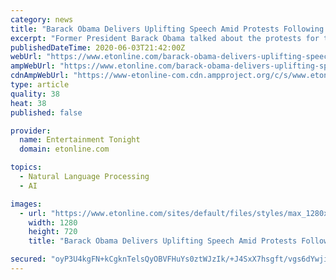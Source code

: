 ```yaml
---
category: news
title: "Barack Obama Delivers Uplifting Speech Amid Protests Following George Floyd's Death"
excerpt: "Former President Barack Obama talked about the protests for the first time on camera in a speech on Wednesday."
publishedDateTime: 2020-06-03T21:42:00Z
webUrl: "https://www.etonline.com/barack-obama-delivers-uplifting-speech-amid-protests-following-george-floyds-death-147578"
ampWebUrl: "https://www.etonline.com/barack-obama-delivers-uplifting-speech-amid-protests-following-george-floyds-death-147578?amp"
cdnAmpWebUrl: "https://www-etonline-com.cdn.ampproject.org/c/s/www.etonline.com/barack-obama-delivers-uplifting-speech-amid-protests-following-george-floyds-death-147578?amp"
type: article
quality: 38
heat: 38
published: false

provider:
  name: Entertainment Tonight
  domain: etonline.com

topics:
  - Natural Language Processing
  - AI

images:
  - url: "https://www.etonline.com/sites/default/files/styles/max_1280x720/public/images/2020-06/barack-obama-gettyimages-1225292516.jpg?h=c673cd1c&itok=SILhsbr2"
    width: 1280
    height: 720
    title: "Barack Obama Delivers Uplifting Speech Amid Protests Following George Floyd's Death"

secured: "oyP3U4kgFN+kCgknTelsQyOBVFHuYs0ztWJzIk/+J4SxX7hsgft/vgs6dYwji/IDVZjzZouA77ojM9L9PkPWHvDc/kxNaUwaFL1BRZhGeHdYKIgYGAJavj0BjTRkMF0RDqfaMToVGLvzoVY+lgarxd8Ev5k5QZ1d0wvhigleGPKv1zoNn1Q6XAMKWIsxisxEOmYyEzzATkK1WeRDrz1obAAHtrqWP9eKehRGK4WC55aIuN+OKCsyVcu2g5gO//iYealJhBNWK3NQ+dP+xUpIqg+lSsUGWHJgXVIHQE3k4J/mDZdrinMQ5T6y2S/5mF1jR0wbG5EdA55kb0bFLR6kQOXA3G2wTaXwa0X3OQgYSF4+QxSIb2xuOsYctJgoRM/Bm39pXLMUBVuG3Y2MjIkCetdCj9JOzmgCgVHyQ4D8O8lsKT0dngE6wc6y7crjK2BCR/iL0zhr2gHMJSHEBGRF88xBSvh2YxvZkbyRDL/oEOQ=;oMztoTbEiPQVlu7COY19AA=="
---
```


